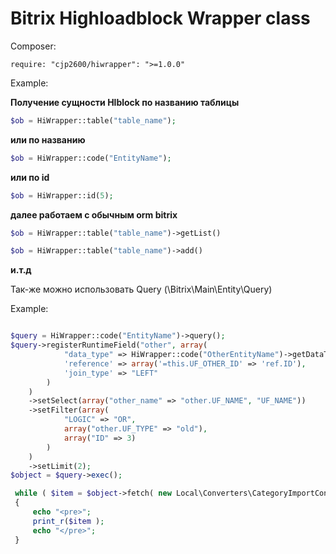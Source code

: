 
# <a name="about"></a>Bitrix Highloadblock Wrapper class

Composer:

```
require: "cjp2600/hiwrapper": ">=1.0.0"
```

Example:

**Получение сущности Hlblock по названию таблицы**
```php
$ob = HiWrapper::table("table_name");
```
**или по названию**
```php
$ob = HiWrapper::code("EntityName");
```
**или по id**
```php
$ob = HiWrapper::id(5);
```

**далее работаем с обычным orm bitrix**
```php
$ob = HiWrapper::table("table_name")->getList()
```
```php
$ob = HiWrapper::table("table_name")->add()
```

**и.т.д**

Так-же можно использовать Query (\Bitrix\Main\Entity\Query)

Example:
```php

$query = HiWrapper::code("EntityName")->query();
$query->registerRuntimeField("other", array(
            "data_type" => HiWrapper::code("OtherEntityName")->getDataType(),
            'reference' => array('=this.UF_OTHER_ID' => 'ref.ID'),
            'join_type' => "LEFT"
        )
    )
    ->setSelect(array("other_name" => "other.UF_NAME", "UF_NAME"))
    ->setFilter(array(
            "LOGIC" => "OR",
            array("other.UF_TYPE" => "old"),
            array("ID" => 3)
        )
    )
    ->setLimit(2);
$object = $query->exec();

 while ( $item = $object->fetch( new Local\Converters\CategoryImportConverter() ) )
 {
     echo "<pre>";
     print_r($item );
     echo "</pre>";
 }

```